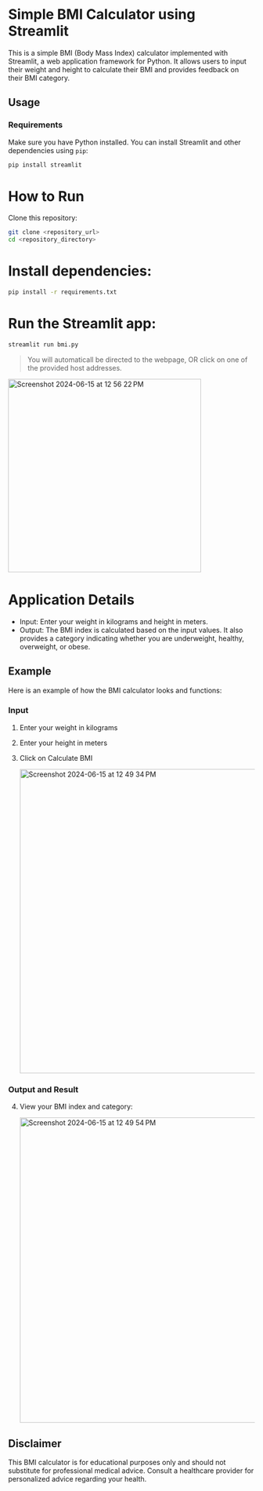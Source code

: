 # Simple BMI Calculator using Streamlit

This is a simple BMI (Body Mass Index) calculator implemented with Streamlit, a web application framework for Python. It allows users to input their weight and height to calculate their BMI and provides feedback on their BMI category.

## Usage

### Requirements

Make sure you have Python installed. You can install Streamlit and other dependencies using `pip`:

```bash
pip install streamlit
```

# How to Run
Clone this repository:

```bash
git clone <repository_url>
cd <repository_directory>
```

# Install dependencies:

```bash
pip install -r requirements.txt
```

# Run the Streamlit app:

```bash
streamlit run bmi.py
```

> You will automaticall be directed to the webpage, OR click on one of the provided host addresses.

<img width="394" alt="Screenshot 2024-06-15 at 12 56 22 PM" src="https://github.com/Diksha-Bisht/BMI_Calculator/assets/86365209/00cb3a2f-dc21-4fc2-969c-014b8f0627fd">



# Application Details
- Input: Enter your weight in kilograms and height in meters.
- Output: The BMI index is calculated based on the input values. It also provides a category indicating whether you are underweight, healthy, overweight, or obese.

## Example

Here is an example of how the BMI calculator looks and functions:

### Input

1. Enter your weight in kilograms

2. Enter your height in meters
  
3. Click on Calculate BMI

   <img width="620" alt="Screenshot 2024-06-15 at 12 49 34 PM" src="https://github.com/Diksha-Bisht/BMI_Calculator/assets/86365209/f2c1c7bd-3da2-4656-a36d-538f42ce72d4">

### Output and Result

4. View your BMI index and category:

   <img width="622" alt="Screenshot 2024-06-15 at 12 49 54 PM" src="https://github.com/Diksha-Bisht/BMI_Calculator/assets/86365209/ce93463a-8ae5-4e69-be59-b912369a1b87">


   

   

## Disclaimer
This BMI calculator is for educational purposes only and should not substitute for professional medical advice. Consult a healthcare provider for personalized advice regarding your health.
